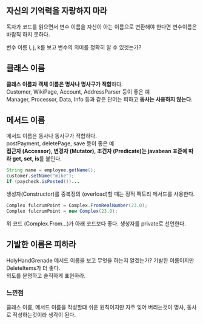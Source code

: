 ## 자신의 기억력을 자랑하지 마라
독자가 코드를 읽으면서 변수 이름을 자신이 아는 이름으로 변환해야 한다면 변수이름은 바람직 하지 못하다.

변수 이름 i, j, k를 보고 변수의 의미를 정확히 알 수 있겟는가?

## 클래스 이름
**클래스 이름과 객체 이름은 명사나 명사구가 적합**하다.  
Customer, WikiPage, Account, AddressParser 등이 좋은 예  
Manager, Processor, Data, Info 등과 같은 단어는 피하고 **동사는 사용하지 않는다**.

## 메서드 이름
메서드 이름은 동사나 동사구가 적합하다.  
postPayment, deletePage, save 등이 좋은 예  
**접근자 (Accessor), 변경자 (Mutator), 조건자 (Predicate)는 javabean 표준에 따라 get, set, is**를 붙인다.

```java
String name = employee.getName();
customer.setName("mike");
if (paycheck.isPosted())...
```

생성자(Constructor)를 중복정의 (overload)할 때는 정적 팩토리 메서드를 사용한다.
```java
Complex fulcrumPoint = Complex.FromRealNumber(23.0);
Complex fulcrumPoint = new Complex(23.0);
```
위 코드 (Complex.From...)가 아래 코드보다 좋다. 생성자를 private로 선언한다.

## 기발한 이름은 피하라
HolyHandGrenade 메서드 이름을 보고 무엇을 하는지 알겠는가? 기발한 이름이지만 DeleteItems가 더 좋다.  
의도를 분명하고 솔직하게 표현하라.

### 느낀점
클래스 이름, 메서드 이름을 작성할떄 쉬운 원칙이지만 자주 잊어 버리는것이 명사, 동사로 작성하는것이라 생각이 된다.  
